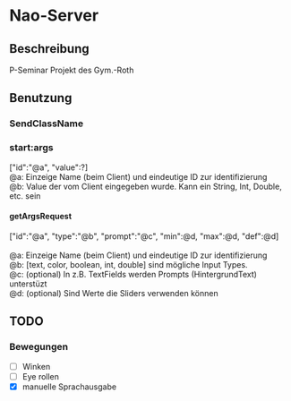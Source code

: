 # Nao-Server
## Beschreibung
P-Seminar Projekt des Gym.-Roth

## Benutzung
### SendClassName
### start:args
\["id":"@a", "value":?\]<br/>
@a: Einzeige Name (beim Client) und eindeutige ID zur identifizierung<br/>
@b: Value der vom Client eingegeben wurde. Kann ein String, Int, Double, etc. sein<br/>

#### getArgsRequest

\["id":"@a", "type":"@b", "prompt":"@c"\, "min":@d, "max":@d, "def":@d\]<br/>
<br/>
@a: Einzeige Name (beim Client) und eindeutige ID zur identifizierung<br/>
@b: [text, color, boolean, int, double] sind mögliche Input Types.<br/>
@c: (optional) In z.B. TextFields werden Prompts (HintergrundText) unterstüzt<br/>
@d: (optional) Sind Werte die Sliders verwenden können<br/>
    
## TODO
### Bewegungen
  - [ ] Winken
  - [ ] Eye rollen
  - [x] manuelle Sprachausgabe
